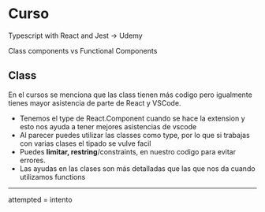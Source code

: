 # Curso

Typescript with React and Jest -> Udemy

Class components vs Functional Components

## Class

En el cursos se menciona que las class tienen más codigo pero igualmente tienes mayor asistencia de parte de React y VSCode.

- Tenemos el type de React.Component cuando se hace la extension y esto nos ayuda a tener mejores asistencias de vscode
- Al parecer puedes utilizar las classes como type, por lo que si trabajas con varias clases el tipado se vulve facil
- Puedes **limitar, restring**/constraints, en nuestro codigo para evitar errores.
- Las ayudas en las clases son más detalladas que las que nos da cuando utilizamos functions

---

attempted = intento
